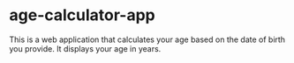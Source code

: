 # age-calculator-app
This is a web application that calculates your age based on the date of birth you provide. It displays your age in years.
